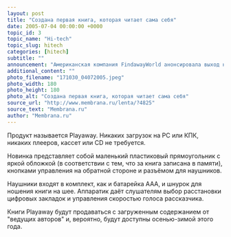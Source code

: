 ```yaml
---
layout: post
title: "Создана первая книга, которая читает сама себя"
date: 2005-07-04 00:00:00 +0000
topic_id: 3
topic_name: "Hi-tech"
topic_slug: hitech
categories: [hitech]
subtitle: ""
announcement: "Американская компания FindawayWorld анонсировала выход на рынок первой в мире цифровой аудиокниги, для прослушивания которой не нужно использовать какой-либо проигрыватель."
additional_content: ""
photo_filename: "171030_04072005.jpeg"
photo_width: 180
photo_height: 180
photo_alt: "Создана первая книга, которая читает сама себя"
source_url: "http://www.membrana.ru/lenta/?4825"
source_text: "Membrana.ru"
author: "Membrana.ru"
---
```

Продукт называется Playaway. Никаких загрузок на PC или КПК, никаких плееров, кассет или CD не требуется.

Новинка представляет собой маленький пластиковый прямоугольник с яркой обложкой (в соответствии с тем, что за книга записана в памяти), кнопками управления на обратной стороне и разъёмом для наушников.

Наушники входят в комплект, как и батарейка ААА, и шнурок для ношения книги на шее. Аппаратик даёт слушателям выбор расстановки цифровых закладок и управления скоростью голоса рассказчика.

Книги Playaway будут продаваться с загруженным содержанием от "ведущих авторов" и, вероятно, будут доступны осенью-зимой этого года.
